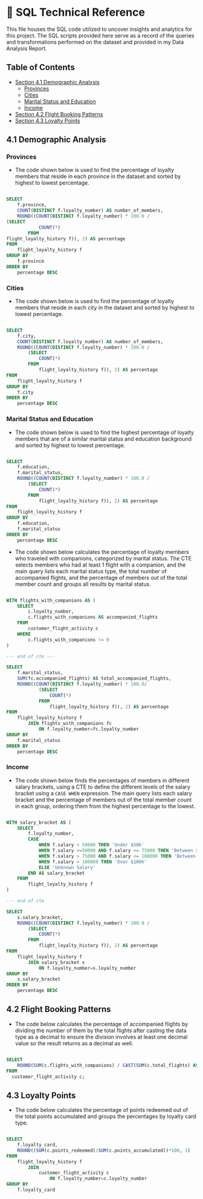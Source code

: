 # 🛫 SQL Technical Reference

This file houses the SQL code utilized to uncover insights and analytics for this project. The SQL scripts provided here serve as a record of the queries and transformations performed on the dataset and provided in my Data Analysis Report.

## Table of Contents
  - [Section 4.1 Demographic Analysis](#41-demographic-analysis)
      - [Provinces](#provinces)
      - [Cities](#cities)
      - [Marital Status and Education](#marital-status-and-education)
      - [Income](#income)
  - [Section 4.2 Flight Booking Patterns](#42-flight-booking-patterns)
  - [Section 4.3 Loyalty Points](#43-loyalty-points)
  
## 4.1 Demographic Analysis

### Provinces

- The code shown below is used to find the percentage of loyalty members that reside in each province in the dataset and sorted by highest to lowest percentage.

```sql

SELECT 
	f.province,
	COUNT(DISTINCT f.loyalty_number) AS number_of_members,
	ROUND((COUNT(DISTINCT f.loyalty_number) * 100.0 /
(SELECT 
		 	COUNT(*)
		FROM			
flight_loyalty_history f)), 2) AS percentage	
FROM
	flight_loyalty_history f
GROUP BY
	f.province
ORDER BY
	percentage DESC

```

### Cities

- The code shown below is used to find the percentage of loyalty members that reside in each city in the dataset and sorted by highest to lowest percentage.

```sql

SELECT 
	f.city,
	COUNT(DISTINCT f.loyalty_number) AS number_of_members,
	ROUND((COUNT(DISTINCT f.loyalty_number) * 100.0 /
	 	(SELECT 
		 	COUNT(*)
		FROM
			flight_loyalty_history f)), 2) AS percentage	
FROM 
	flight_loyalty_history f
GROUP BY
	f.city
ORDER BY
	percentage DESC

```

### Marital Status and Education

- The code shown below is used to find the highest percentage of loyalty members that are of a similar marital status and education background and sorted by highest to lowest percentage.

```sql

SELECT
	f.education,
	f.marital_status,
	ROUND((COUNT(DISTINCT f.loyalty_number) * 100.0 /
	 	(SELECT 
		 	COUNT(*)
		FROM
			flight_loyalty_history f)), 2) AS percentage
FROM
	flight_loyalty_history f
GROUP BY
	f.education,
	f.marital_status
ORDER BY
	percentage DESC

```
- The code shown below calculates the percentage of loyalty members who traveled with companions, categorized by marital status. The CTE selects members who had at least 1 flight with a companion, and the main query lists each marital status type, the total number of accompanied flights, and the percentage of members out of the total member count and groups all results by marital status.

```sql

WITH flights_with_companions AS (
	SELECT
		c.loyalty_number,
		c.flights_with_companions AS accompanied_flights
	FROM
		customer_flight_activity c
	WHERE
		c.flights_with_companions != 0
)

--- end of cte ---

SELECT
	f.marital_status,
	SUM(fc.accompanied_flights) AS total_accompanied_flights,
	ROUND((COUNT(DISTINCT f.loyalty_number) * 100.0/
		   	(SELECT
  				COUNT(*)
  			FROM
  				flight_loyalty_history f)), 2) AS percentage
FROM
	flight_loyalty_history f
		JOIN flights_with_companions fc
			ON f.loyalty_number=fc.loyalty_number
GROUP BY
	f.marital_status
ORDER BY
	percentage DESC

```

### Income

- The code shown below finds the percentages of members in different salary brackets, using a CTE to define the different levels of the salary bracket using a `CASE WHEN` expression. The main query lists each salary bracket and the percentage of members out of the total member count in each group, ordering them from the highest percentage to the lowest.

```sql

WITH salary_bracket AS (
	SELECT
		f.loyalty_number,
		CASE
			WHEN f.salary < 50000 THEN 'Under $50k'
			WHEN f.salary >=50000 AND f.salary <= 75000 THEN 'Between $50k and $75k'
			WHEN f.salary > 75000 AND f.salary <= 100000 THEN 'Between $75k and $100k'
			WHEN f.salary > 100000 THEN 'Over $100k'
			ELSE 'Unknown Salary'
		END AS salary_bracket
	FROM
		flight_loyalty_history f
)

--- end of cte

SELECT
	s.salary_bracket,
	ROUND((COUNT(DISTINCT f.loyalty_number) * 100.0 /
	 	(SELECT 
		 	COUNT(*)
		FROM
			flight_loyalty_history f)), 2) AS percentage
FROM
	flight_loyalty_history f
		JOIN salary_bracket s
			ON f.loyalty_number=s.loyalty_number
GROUP BY
	s.salary_bracket
ORDER BY
	percentage DESC


```
## 4.2 Flight Booking Patterns

- The code below calculates the percentage of accompanied flights by dividing the number of them by the total flights after casting the data type as a decimal to ensure the division involves at least one decimal value so the result returns as a decimal as well.

```sql

SELECT
	ROUND(SUM(c.flights_with_companions) / CAST(SUM(c.total_flights) AS DECIMAL(18,2))*100, 1) AS percentage
FROM
  customer_flight_activity c;

```

## 4.3 Loyalty Points

- The code below calculates the percentage of points redeemed out of the total points accumulated and groups the percentages by loyalty card type.

```sql

SELECT
	f.loyalty_card,
	ROUND((SUM(c.points_redeemed)/SUM(c.points_accumulated))*100, 1)	
FROM
	flight_loyalty_history f
		JOIN
			customer_flight_activity c
				ON f.loyalty_number=c.loyalty_number
GROUP BY
	f.loyalty_card

```
